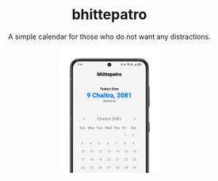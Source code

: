 <div align="center">
    <h1>bhittepatro</h1>
    <p>A simple calendar for those who do not want any distractions.</p>
    <img src="./docs/bhittepatro-v11.png" width="40%" alt="a mock screenshot which showcases the application"/>
</div>

